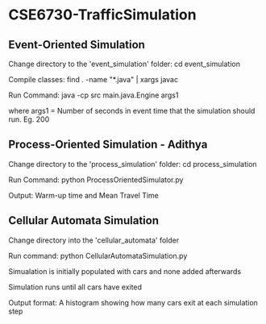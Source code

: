 # CSE6730-TrafficSimulation

## Event-Oriented Simulation
Change directory to the 'event_simulation' folder: cd event_simulation

Compile classes: find . -name "*.java" | xargs javac

Run Command: java -cp src main.java.Engine args1
    
where args1 = Number of seconds in event time that the simulation should run. Eg. 200


## Process-Oriented Simulation - Adithya

Change directory to the 'process_simulation' folder: cd process_simulation

Run Command: python ProcessOrientedSimulator.py

Output: Warm-up time and Mean Travel Time


## Cellular Automata Simulation
Change directory into the 'cellular_automata' folder

Run command: python CellularAutomataSimulation.py

Simualation is initially populated with cars and none added afterwards

Simulation runs until all cars have exited

Output format: A histogram showing how many cars exit at each simulation step
